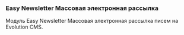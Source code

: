 
<meta http-equiv="Content-Type" content="text/html; charset=utf-8">
<h3>Easy Newsletter Массовая электронная рассылка </h3>
Модуль Easy Newsletter Массовая электронная рассылка писем на Evolution CMS.
